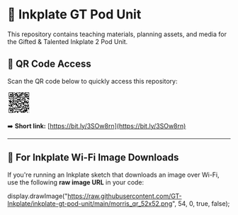 # 🌱 Inkplate GT Pod Unit

This repository contains teaching materials, planning assets, and media for the Gifted & Talented Inkplate 2 Pod Unit.

## 📸 QR Code Access

Scan the QR code below to quickly access this repository:

![QR Code](morris_qr_52x52.png)

➡️ **Short link:** [https://bit.ly/3SOw8rn](https://bit.ly/3SOw8rn)

---

## 🔗 For Inkplate Wi-Fi Image Downloads

If you're running an Inkplate sketch that downloads an image over Wi-Fi, use the following **raw image URL** in your code:

display.drawImage("https://raw.githubusercontent.com/GT-Inkplate/inkplate-gt-pod-unit/main/morris_qr_52x52.png", 54, 0, true, false);
